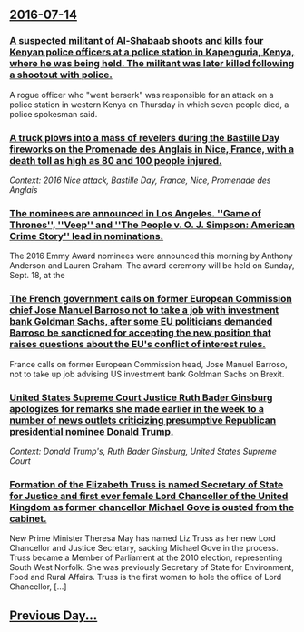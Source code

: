 ## [2016-07-14](/news/2016/07/14/index.md)

### [A suspected militant of Al-Shabaab shoots and kills four Kenyan police officers at a police station in Kapenguria, Kenya, where he was being held. The militant was later killed following a shootout with police. ](/news/2016/07/14/a-suspected-militant-of-al-shabaab-shoots-and-kills-four-kenyan-police-officers-at-a-police-station-in-kapenguria-kenya-where-he-was-being.md)
A rogue officer who &quot;went berserk&quot; was responsible for an attack on a police station in western Kenya on Thursday in which seven people died, a police spokesman said.

### [A truck plows into a mass of revelers during the Bastille Day fireworks on the Promenade des Anglais in Nice, France, with a death toll as high as 80 and 100 people injured. ](/news/2016/07/14/a-truck-plows-into-a-mass-of-revelers-during-the-bastille-day-fireworks-on-the-promenade-des-anglais-in-nice-france-with-a-death-toll-as-h.md)
_Context: 2016 Nice attack, Bastille Day, France, Nice, Promenade des Anglais_

### [The nominees are announced in Los Angeles. ''Game of Thrones'', ''Veep'' and ''The People v. O. J. Simpson: American Crime Story'' lead in nominations. ](/news/2016/07/14/the-nominees-are-announced-in-los-angeles-game-of-thrones-veep-and-the-people-v-o-j-simpson-american-crime-story-lead-in-n.md)
The 2016 Emmy Award nominees were announced this morning by Anthony Anderson and Lauren Graham. The award ceremony will be held on Sunday, Sept. 18, at the

### [The French government calls on former European Commission chief Jose Manuel Barroso not to take a job with investment bank Goldman Sachs, after some EU politicians demanded Barroso be sanctioned for accepting the new position that raises questions about the EU's conflict of interest rules. ](/news/2016/07/14/the-french-government-calls-on-former-european-commission-chief-josa-c-manuel-barroso-not-to-take-a-job-with-investment-bank-goldman-sachs-a.md)
France calls on former European Commission head, Jose Manuel Barroso, not to take up job advising US investment bank Goldman Sachs on Brexit.

### [United States Supreme Court Justice Ruth Bader Ginsburg apologizes for remarks she made earlier in the week to a number of news outlets criticizing presumptive Republican presidential nominee Donald Trump. ](/news/2016/07/14/united-states-supreme-court-justice-ruth-bader-ginsburg-apologizes-for-remarks-she-made-earlier-in-the-week-to-a-number-of-news-outlets-crit.md)
_Context: Donald Trump's, Ruth Bader Ginsburg, United States Supreme Court_

### [Formation of the Elizabeth Truss is named Secretary of State for Justice and first ever female Lord Chancellor of the United Kingdom as former chancellor Michael Gove is ousted from the cabinet. ](/news/2016/07/14/formation-of-the-elizabeth-truss-is-named-secretary-of-state-for-justice-and-first-ever-female-lord-chancellor-of-the-united-kingdom-as-form.md)
New Prime Minister Theresa May has named Liz Truss&nbsp;as her new Lord Chancellor and Justice Secretary, sacking Michael Gove in the process. Truss&nbsp;became a Member of&nbsp;Parliament at the 2010&nbsp;election, representing South West Norfolk. She was previously&nbsp;Secretary of State for Environment, Food and Rural Affairs. Truss&nbsp;is the first woman to hole the office of Lord Chancellor, [&hellip;]

## [Previous Day...](/news/2016/07/13/index.md)

